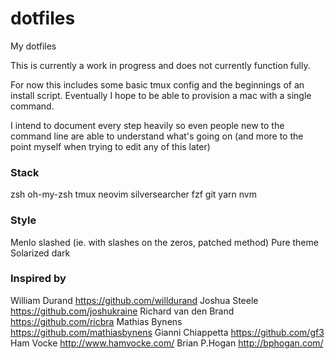 # dotfiles
My dotfiles

This is currently a work in progress and does not currently function fully.

For now this includes some basic tmux config and the beginnings of an install
script. Eventually I hope to be able to provision a mac with a single command.

I intend to document every step heavily so even people new to the command line
are able to understand what's going on (and more to the point myself when 
trying to edit any of this later)

### Stack

zsh
oh-my-zsh
tmux
neovim
silversearcher
fzf
git
yarn
nvm

### Style

Menlo slashed (ie. with slashes on the zeros, patched method)
Pure theme
Solarized dark

### Inspired by
William Durand https://github.com/willdurand
Joshua Steele https://github.com/joshukraine
Richard van den Brand https://github.com/ricbra
Mathias Bynens https://github.com/mathiasbynens
Gianni Chiappetta https://github.com/gf3
Ham Vocke http://www.hamvocke.com/
Brian P.Hogan http://bphogan.com/

